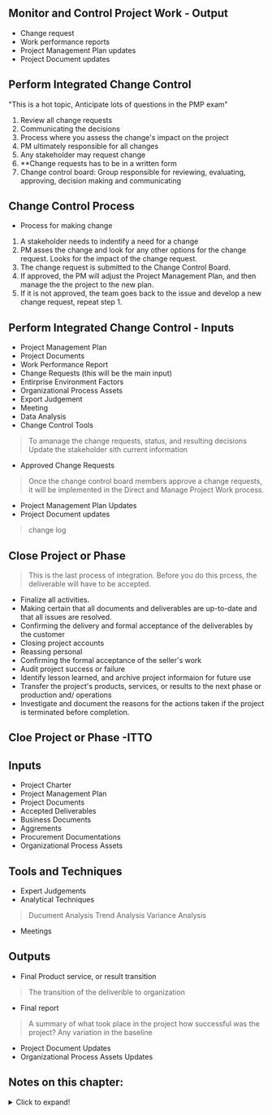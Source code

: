 ## Monitor and Control Project Work - Output
* Change request 
* Work performance reports
* Project Management Plan updates
* Project Document updates

## Perform Integrated Change Control
"This is a hot topic, Anticipate lots of questions in the PMP exam"
1. Review all change requests
2. Communicating the decisions
3. Process where you assess the change's impact on the project
4. PM ultimately responsible for all changes
5. Any stakeholder may request change
6. **Change requests has to be in a written form
7. Change control board: Group responsible for reviewing, evaluating, approving, decision making and communicating

## Change Control Process
* Process for making change
1. A stakeholder needs to indentify a need for a change
2. PM asses the change and look for any other options for the change request.  Looks for the impact of the change request.
3. The change request is submitted to the Change Control Board.
4. If approved, the PM will adjust the Project Management Plan, and then manage the the project to the new plan.
5. If it is not approved, the team goes back to the issue and develop a new change request, repeat step 1.


## Perform Integrated Change Control - Inputs
* Project Management Plan
* Project Documents
* Work Performance Report
* Change Requests  (this will be the main input)
* Entirprise Environment Factors
* Organizational Process Assets
* Export Judgement
* Meeting
* Data Analysis
* Change Control Tools
> To amanage the change requests, status, and resulting decisions\
> Update the stakeholder sith current information
* Approved Change Requests
> Once the change control board members approve a change requests, it will be implemented in the Direct and Manage Project Work process.
* Project Management Plan Updates
* Project Document updates
> change log

## Close Project or Phase
> This is the last process of integration. Before you do this prcess, the deliverable will have to be accepted.
* Finalize all activities.
* Making certain that all documents and deliverables are up-to-date and that all issues are resolved.
* Confirming the delivery and formal acceptance of the deliverables by the customer
* Closing project accounts
* Reassing personal
* Confirming the formal acceptance of the seller's work
* Audit project success or failure
* Identify lesson learned, and archive project informaion for future use
* Transfer the project's products, services, or results to the next phase or production and/ operations
* Investigate and document the reasons for the actions taken if the project is terminated before completion.

## Cloe Project or Phase -ITTO

## Inputs
* Project Charter
* Project Management Plan
* Project Documents
* Accepted Deliverables
* Business Documents
* Aggrements
* Procurement Documentations
* Organizational Process Assets

## Tools and Techniques
* Expert Judgements
* Analytical Techniques
> Ducument Analysis
> Trend Analysis
> Variance Analysis
* Meetings

## Outputs
* Final Product service, or result transition
> The transition of the deliverible to organization
* Final report
> A summary of what took place in the project
> how successful was the project?
> Any variation in the baseline
* Project Document Updates
* Organizational Process Assets Updates


## Notes on this chapter:
<details>
  <summary>Click to expand!</summary>
  
  ## Heading
* **CBR** : Benefit-Cost Ratio, the bigger the number the better is the project
* **Business Document** is where the outline of the project is stated
* **An assumption og** is used to track all assumptions made throughout the project 
* The tool that is used for arranging a team with different skill set is a focus group, which is part of **Data Gathering**. “Meeting” and “interpersonal and team skills” do not involve a focus group.
* The **project management plan** contains the change management plan. 
Once a **change request** has been approved in the perform integrated change control process, the project manager will then execute the change in the **direct and manage project work process**
* Once a **Change  request** has been approved or rejected the project manager should update the *change log* to reflect the status of the change. 
* Once a deliverable has been accepted, the project manager should then conduct the **close project or phase** process. 
* **Explicit knowledge** is gained from words, pictures, and numbers, such as reading books. **Tacit** is generally from beliefs, insights, and experiences. 
* The first step in managing any issues on a project is to add it to the **issue log**. From there, the PM can get a **change request** to either change the vendor or add more time to the project. Once a change request has been approved, then the PM can update the **project management plan**.
* **The work performance data** will describe what is happening to the deliverable as it is being done.
* The **project charter** is used to authorize a project. 
* The **project management plan** and **stakeholder register** come after the charter is created. 
* The **business documents* are an input to create project charters.
* The **change management plan** is a part of the **project management plan** that will describes how to manage changes on a project. That includes getting them requested, assessed, approved, or rejected. 
* Once new knowledge has been acquired, the project manager should update the **lesson learned register**. 
* You should never stop work on a project without first understanding the impact of a change on a project. Never take action without first reviewing and assessing your information.
* The **final report** is an output of the close project or phase process that will document what happened on the project. 
* **Trend analysis** is used to analyze when a trend might be forming and where it’s going. **Variance analysis** is only used to find a variance, not to predict it. 


</details>








